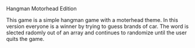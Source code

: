 Hangman Motorhead Edition

This game is a simple hangman game with a moterhead theme. In this version everyone is a winner by trying to guess brands of car. The word is slected radomly out of an array and continues to randomize until the user quits the game.